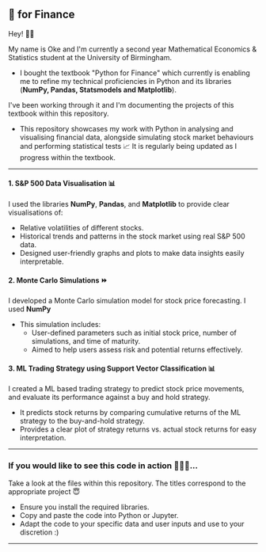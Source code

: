## 🐍 for Finance 
Hey! 👋🏾 

My name is Oke and I'm currently a second year Mathematical Economics & Statistics student at the University of Birmingham.
- I bought the textbook "Python for Finance" which currently is enabling me to refine my technical proficiencies in Python and its libraries (**NumPy, Pandas, Statsmodels and Matplotlib**). 

I've been working through it and I'm documenting the projects of this textbook within this repository. 

- This repository showcases my work with Python in analysing and visualising financial data, alongside simulating stock market behaviours and performing statistical tests 📈 It is regularly being updated as I progress within the textbook.

---

#### 1. S&P 500 Data Visualisation 📊
I used the libraries **NumPy**, **Pandas**, and **Matplotlib** to provide clear visualisations of:
  - Relative volatilities of different stocks.
  - Historical trends and patterns in the stock market using real S&P 500 data.
- Designed user-friendly graphs and plots to make data insights easily interpretable.

#### 2. Monte Carlo Simulations ⏩
I developed a Monte Carlo simulation model for stock price forecasting. I used **NumPy**
- This simulation includes:
  - User-defined parameters such as initial stock price, number of simulations, and time of maturity.
  - Aimed to help users assess risk and potential returns effectively.

#### 3. ML Trading Strategy using Support Vector Classification 📊
I created a ML based trading strategy to predict stock price movements, and evaluate its performance against a buy and hold strategy.
- It predicts stock returns by comparing cumulative returns of the ML strategy to the buy-and-hold strategy.
- Provides a clear plot of strategy returns vs. actual stock returns for easy interpretation.

---

### If you would like to see this code in action 🏄🏾‍♀️...
Take a look at the files within this repository. The titles correspond to the appropriate project 😇
- Ensure you install the required libraries.
- Copy and paste the code into Python or Jupyter.
- Adapt the code to your specific data and user inputs and use to your discretion :)

---
